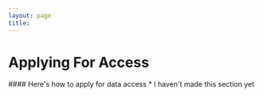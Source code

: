 ```yaml
---
layout: page
title: 
---
```


Applying For Access
===================

\#\#\#\# Here\'s how to apply for data access \* I haven\'t made this
section yet
